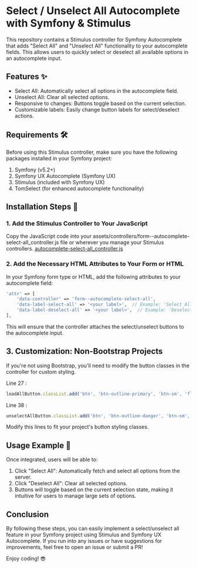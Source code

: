 # Select / Unselect All Autocomplete with Symfony & Stimulus

This repository contains a Stimulus controller for Symfony Autocomplete that adds "Select All" and "Unselect All" functionality to your autocomplete fields. This allows users to quickly select or deselect all available options in an autocomplete input.

## Features ✨

 - Select All: Automatically select all options in the autocomplete field.
 - Unselect All: Clear all selected options.
 - Responsive to changes: Buttons toggle based on the current selection.
 - Customizable labels: Easily change button labels for select/deselect actions.

## Requirements 🛠️

Before using this Stimulus controller, make sure you have the following packages installed in your Symfony project:

1. Symfony (v5.2+)
2. Symfony UX Autocomplete (Symfony UX)
3. Stimulus (included with Symfony UX)
4. TomSelect (for enhanced autocomplete functionality)

## Installation Steps 🚀

### 1. Add the Stimulus Controller to Your JavaScript

Copy the JavaScript code into your assets/controllers/form--autocomplete-select-all_controller.js file or wherever you manage your Stimulus controllers. [autocomplete-select-all_controller.js](./autocomplete-select-all_controller.js)

### 2. Add the Necessary HTML Attributes to Your Form or HTML

In your Symfony form type or HTML, add the following attributes to your autocomplete field:

```php
'attr' => [
    'data-controller' => 'form--autocomplete-select-all',
    'data-label-select-all' => '<your label>',  // Example: 'Select All'
    'data-label-deselect-all' => '<your label>',  // Example: 'Deselect All'
],
```

This will ensure that the controller attaches the select/unselect buttons to the autocomplete input.

## 3. Customization: Non-Bootstrap Projects

If you're not using Bootstrap, you'll need to modify the button classes in the controller for custom styling.


Line 27 :

```js
loadAllButton.classList.add('btn', 'btn-outline-primary', 'btn-sm', 'float-end', 'd-none', 'select-all-button')
```

Line 38 :

```js
unselectAllButton.classList.add('btn', 'btn-outline-danger', 'btn-sm', 'float-end', 'd-none', 'unselect-all-button')
```

Modify this lines to fit your project's button styling classes.

## Usage Example 🎯

Once integrated, users will be able to:

1. Click "Select All": Automatically fetch and select all options from the server.
2. Click "Deselect All": Clear all selected options.
3. Buttons will toggle based on the current selection state, making it intuitive for users to manage large sets of options.

## Conclusion

By following these steps, you can easily implement a select/unselect all feature in your Symfony project using Stimulus and Symfony UX Autocomplete. If you run into any issues or have suggestions for improvements, feel free to open an issue or submit a PR!

Enjoy coding! 😎
